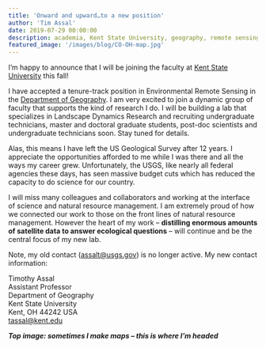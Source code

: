 ```yaml
---
title: 'Onward and upward…to a new position'
author: 'Tim Assal'
date: 2019-07-29 00:00:00
description: academia, Kent State University, geography, remote sensing
featured_image: '/images/blog/CO-OH-map.jpg'
---
```


I’m happy to announce that I will be joining the faculty at [Kent State University](https://www.kent.edu/) this fall!

I have accepted a tenure-track position in Environmental Remote Sensing in the [Department of Geography](https://www.kent.edu/geography). I am very excited to join a dynamic group of faculty that supports the kind of research I do.  I will be building a lab that specializes in Landscape Dynamics Research and recruiting undergraduate technicians, master and doctoral graduate students,  post-doc scientists and undergraduate technicians soon. Stay tuned for details.

Alas, this means I have left the US Geological Survey after 12 years. I appreciate the opportunities afforded to me while I was there and all the ways my career grew. Unfortunately,  the USGS, like nearly all federal agencies these days, has seen massive budget cuts which has reduced the capacity to do science for our country.

I will miss many colleagues and collaborators and working at the interface of science and natural resource management. I am extremely proud of how we connected our work to those on the front lines of natural resource management. However the heart of my work – **distilling enormous amounts of satellite data to answer ecological questions** – will continue and be the central focus of my new lab.

Note, my old contact (assalt@usgs.gov) is no longer active. My new contact information:

Timothy Assal  
Assistant Professor  
Department of Geography  
Kent State University  
Kent, OH 44242 USA  
tassal@kent.edu  

***Top image: sometimes I make maps – this is where I’m headed***